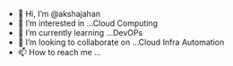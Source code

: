 - 👋 Hi, I’m @akshajahan
- 👀 I’m interested in ...Cloud Computing
- 🌱 I’m currently learning ...DevOPs
- 💞️ I’m looking to collaborate on ...Cloud Infra Automation
- 📫 How to reach me ...

<!---
akshajahan/akshajahan is a ✨ special ✨ repository because its `README.md` (this file) appears on your GitHub profile.
You can click the Preview link to take a look at your changes.
--->
